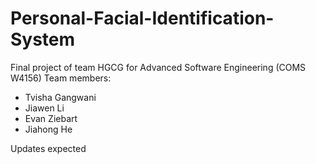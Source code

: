 # Personal-Facial-Identification-System
Final project of team HGCG for Advanced Software Engineering (COMS W4156)
Team members:
<ul>
	<li>Tvisha Gangwani</li>
	<li>Jiawen Li</li>
	<li>Evan Ziebart</li>
	<li>Jiahong He</li>
</ul>

Updates expected
